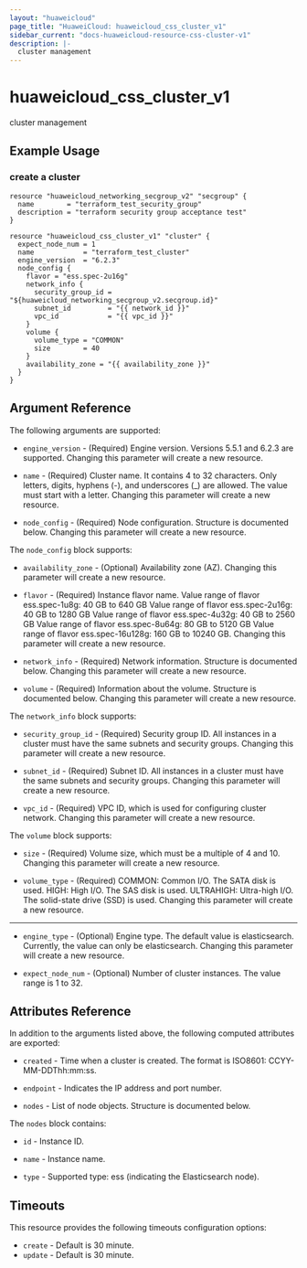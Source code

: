 ```yaml
---
layout: "huaweicloud"
page_title: "HuaweiCloud: huaweicloud_css_cluster_v1"
sidebar_current: "docs-huaweicloud-resource-css-cluster-v1"
description: |-
  cluster management
---
```


# huaweicloud\_css\_cluster\_v1

cluster management

## Example Usage

### create a cluster

```hcl
resource "huaweicloud_networking_secgroup_v2" "secgroup" {
  name        = "terraform_test_security_group"
  description = "terraform security group acceptance test"
}

resource "huaweicloud_css_cluster_v1" "cluster" {
  expect_node_num = 1
  name            = "terraform_test_cluster"
  engine_version  = "6.2.3"
  node_config {
    flavor = "ess.spec-2u16g"
    network_info {
      security_group_id = "${huaweicloud_networking_secgroup_v2.secgroup.id}"
      subnet_id         = "{{ network_id }}"
      vpc_id            = "{{ vpc_id }}"
    }
    volume {
      volume_type = "COMMON"
      size        = 40
    }
    availability_zone = "{{ availability_zone }}"
  }
}
```

## Argument Reference

The following arguments are supported:

* `engine_version` -
  (Required)
  Engine version. Versions 5.5.1 and 6.2.3 are supported.  Changing this parameter will create a new resource.

* `name` -
  (Required)
  Cluster name. It contains 4 to 32 characters. Only letters, digits,
  hyphens (-), and underscores (_) are allowed. The value must start
  with a letter.  Changing this parameter will create a new resource.

* `node_config` -
  (Required)
  Node configuration. Structure is documented below. Changing this parameter will create a new resource.

The `node_config` block supports:

* `availability_zone` -
  (Optional)
  Availability zone (AZ).  Changing this parameter will create a new resource.

* `flavor` -
  (Required)
  Instance flavor name. Value range of flavor ess.spec-1u8g: 40 GB
  to 640 GB Value range of flavor ess.spec-2u16g: 40 GB to 1280 GB
  Value range of flavor ess.spec-4u32g: 40 GB to 2560 GB Value
  range of flavor ess.spec-8u64g: 80 GB to 5120 GB Value range of
  flavor ess.spec-16u128g: 160 GB to 10240 GB.  Changing this parameter will create a new resource.

* `network_info` -
  (Required)
  Network information. Structure is documented below. Changing this parameter will create a new resource.

* `volume` -
  (Required)
  Information about the volume. Structure is documented below. Changing this parameter will create a new resource.

The `network_info` block supports:

* `security_group_id` -
  (Required)
  Security group ID. All instances in a cluster must have the
  same subnets and security groups.  Changing this parameter will create a new resource.

* `subnet_id` -
  (Required)
  Subnet ID. All instances in a cluster must have the same
  subnets and security groups.  Changing this parameter will create a new resource.

* `vpc_id` -
  (Required)
  VPC ID, which is used for configuring cluster network.  Changing this parameter will create a new resource.

The `volume` block supports:

* `size` -
  (Required)
  Volume size, which must be a multiple of 4 and 10.  Changing this parameter will create a new resource.

* `volume_type` -
  (Required)
  COMMON: Common I/O. The SATA disk is used. HIGH: High I/O.
  The SAS disk is used. ULTRAHIGH: Ultra-high I/O. The
  solid-state drive (SSD) is used.  Changing this parameter will create a new resource.

- - -

* `engine_type` -
  (Optional)
  Engine type. The default value is elasticsearch. Currently, the value
  can only be elasticsearch.  Changing this parameter will create a new resource.

* `expect_node_num` -
  (Optional)
  Number of cluster instances. The value range is 1 to 32.

## Attributes Reference

In addition to the arguments listed above, the following computed attributes are exported:

* `created` -
  Time when a cluster is created. The format is ISO8601:
  CCYY-MM-DDThh:mm:ss.

* `endpoint` -
  Indicates the IP address and port number.

* `nodes` -
  List of node objects. Structure is documented below.

The `nodes` block contains:

* `id` -
  Instance ID.

* `name` -
  Instance name.

* `type` -
  Supported type: ess (indicating the Elasticsearch node).

## Timeouts

This resource provides the following timeouts configuration options:
- `create` - Default is 30 minute.
- `update` - Default is 30 minute.
